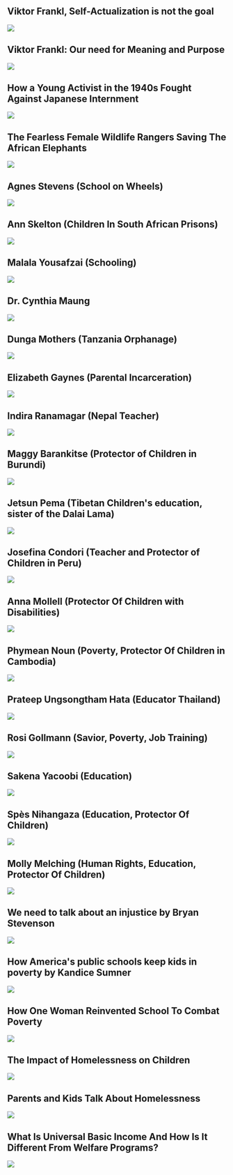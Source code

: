 Viktor Frankl, Self-Actualization is not the goal
-------------------------------------------------

[![]( /image/yid-OL8DyVusLeE.jpg)](https://www.youtube.com/watch?v=OL8DyVusLeE)

Viktor Frankl: Our need for Meaning and Purpose
-----------------------------------------------

[![]( /image/yid-lD09bO0Ht00.jpg)](https://www.youtube.com/watch?v=lD09bO0Ht00)

How a Young Activist in the 1940s Fought Against Japanese Internment
--------------------------------------------------------------------

[![]( /image/yid-mEHizx0_Pl4.jpg)](https://www.youtube.com/watch?v=mEHizx0_Pl4)

The Fearless Female Wildlife Rangers Saving The African Elephants
-----------------------------------------------------------------

[![]( /image/yid-xl7EXoU2xgo.jpg)](https://www.youtube.com/watch?v=xl7EXoU2xgo)

Agnes Stevens (School on Wheels)
--------------------------------

[![]( /image/yid-xd5DuX01Pi8.jpg)](https://www.youtube.com/watch?v=xd5DuX01Pi8)

Ann Skelton (Children In South African Prisons)
-----------------------------------------------

[![]( /image/yid-W1OevIbowi4.jpg)](https://www.youtube.com/watch?v=W1OevIbowi4)

Malala Yousafzai (Schooling)
----------------------------

[![]( /image/yid-6by9NEhT9GM.jpg)](https://www.youtube.com/watch?v=6by9NEhT9GM)

Dr. Cynthia Maung
-----------------

[![]( /image/yid-pQTg9hliNwY.jpg)](https://www.youtube.com/watch?v=pQTg9hliNwY)

Dunga Mothers (Tanzania Orphanage)
----------------------------------

[![]( /image/yid-mCI543mQeO0.jpg)](https://www.youtube.com/watch?v=mCI543mQeO0)

Elizabeth Gaynes (Parental Incarceration)
-----------------------------------------

[![]( /image/yid-I5BgHPahdkM.jpg)](https://www.youtube.com/watch?v=I5BgHPahdkM)

Indira Ranamagar (Nepal Teacher)
--------------------------------

[![]( /image/yid-uvZznpr3TUI.jpg)](https://www.youtube.com/watch?v=uvZznpr3TUI)

Maggy Barankitse (Protector of Children in Burundi)
---------------------------------------------------

[![]( /image/yid-zQKfBMU0Pds.jpg)](https://www.youtube.com/watch?v=zQKfBMU0Pds)

Jetsun Pema (Tibetan Children's education, sister of the Dalai Lama)
--------------------------------------------------------------------

[![]( /image/yid-e4dMDRkuVEk.jpg)](https://www.youtube.com/watch?v=e4dMDRkuVEk)

Josefina Condori (Teacher and Protector of Children in Peru)
------------------------------------------------------------

[![]( /image/yid-8FJWLMPTas4.jpg)](https://www.youtube.com/watch?v=8FJWLMPTas4)

Anna Mollell (Protector Of Children with Disabilities)
------------------------------------------------------

[![]( /image/yid-bPOFCuDm1So.jpg)](https://www.youtube.com/watch?v=bPOFCuDm1So)

Phymean Noun (Poverty, Protector Of Children in Cambodia)
---------------------------------------------------------

[![]( /image/yid-5uXx52muUOc.jpg)](https://www.youtube.com/watch?v=5uXx52muUOc)

Prateep Ungsongtham Hata (Educator Thailand)
--------------------------------------------

[![]( /image/yid-CdO6VrozQFk.jpg)](https://www.youtube.com/watch?v=CdO6VrozQFk)

Rosi Gollmann (Savior, Poverty, Job Training)
---------------------------------------------

[![]( /image/yid-57TBgohN78k.jpg)](https://www.youtube.com/watch?v=57TBgohN78k)

Sakena Yacoobi (Education)
--------------------------

[![]( /image/yid-2eX-TcW9qUs.jpg)](https://www.youtube.com/watch?v=2eX-TcW9qUs)

Spès Nihangaza (Education, Protector Of Children)
-------------------------------------------------

[![]( /image/yid-a5-WUtUVd3Y.jpg)](https://www.youtube.com/watch?v=a5-WUtUVd3Y)

Molly Melching (Human Rights, Education, Protector Of Children)
---------------------------------------------------------------

[![]( /image/yid-IHW_wVSemRY.jpg)](https://www.youtube.com/watch?v=IHW_wVSemRY)

We need to talk about an injustice by Bryan Stevenson
-----------------------------------------------------

[![]( /image/yid-c2tOp7OxyQ8.jpg)](https://www.youtube.com/watch?v=c2tOp7OxyQ8)

How America's public schools keep kids in poverty by Kandice Sumner
-------------------------------------------------------------------

[![]( /image/yid-7O7BMa9XGXE.jpg)](https://www.youtube.com/watch?v=7O7BMa9XGXE)

How One Woman Reinvented School To Combat Poverty
-------------------------------------------------

[![]( /image/yid-mKCnNZzhaMQ.jpg)](https://www.youtube.com/watch?v=mKCnNZzhaMQ)

The Impact of Homelessness on Children
--------------------------------------

[![]( /image/yid-Ur_9qUvCiHc.jpg)](https://www.youtube.com/watch?v=Ur_9qUvCiHc)

Parents and Kids Talk About Homelessness
----------------------------------------

[![]( /image/yid-CX4TzWdDAFY.jpg)](https://www.youtube.com/watch?v=CX4TzWdDAFY)

What Is Universal Basic Income And How Is It Different From Welfare Programs?
-----------------------------------------------------------------------------

[![]( /image/yid--l3GkntEkFo.jpg)](https://www.youtube.com/watch?v=-l3GkntEkFo)